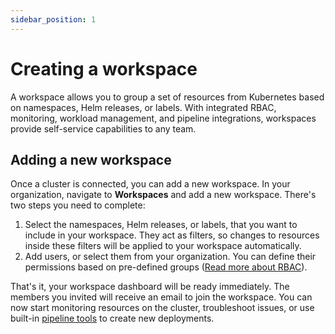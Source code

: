 ```yaml
---
sidebar_position: 1
---
```


# Creating a workspace

A workspace allows you to group a set of resources from Kubernetes based on namespaces, Helm releases, or labels. With integrated RBAC, monitoring, workload management, and pipeline integrations, workspaces provide self-service capabilities to any team.

## Adding a new workspace

Once a cluster is connected, you can add a new workspace. In your organization, navigate to **Workspaces** and add a new workspace. There's two steps you need to complete:
1. Select the namespaces, Helm releases, or labels, that you want to include in your workspace. They act as filters, so changes to resources inside these filters will be applied to your workspace automatically.
2. Add users, or select them from your organization. You can define their permissions based on pre-defined groups ([Read more about RBAC](members-and-roles.md)).

That's it, your workspace dashboard will be ready immediately. The members you invited will receive an email to join the workspace. You can now start monitoring resources on the cluster, troubleshoot issues, or use built-in [pipeline tools](../deploying-applications/index.md) to create new deployments.